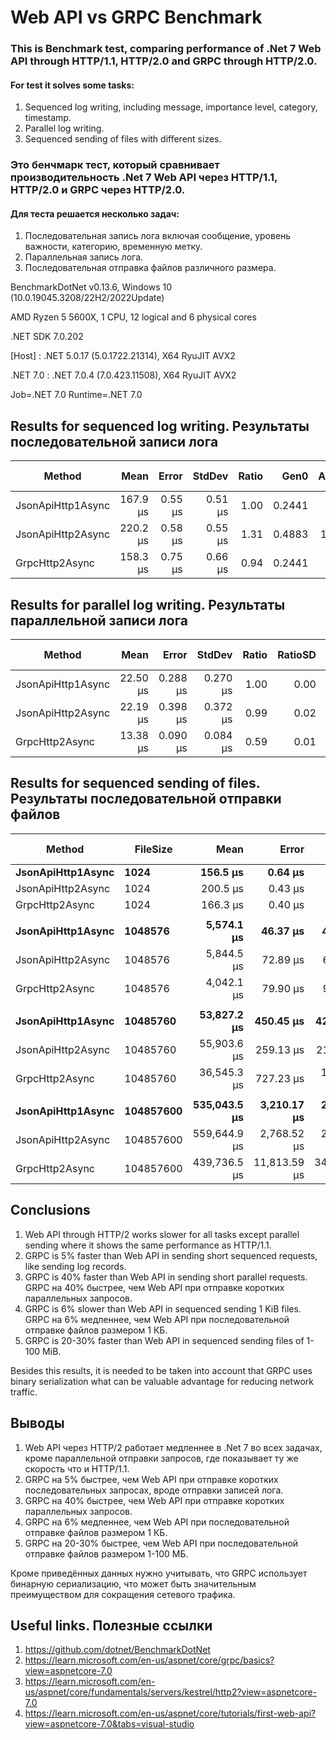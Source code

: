 # Web API vs GRPC Benchmark
### This is Benchmark test, comparing performance of **.Net 7 Web API through HTTP/1.1, HTTP/2.0 and GRPC through HTTP/2.0**.

#### For test it solves some tasks:
1. Sequenced log writing, including message, importance level, category, timestamp.
1. Parallel log writing. 
1. Sequenced sending of files with different sizes.

### Это бенчмарк тест, который сравнивает производительность **.Net 7 Web API через HTTP/1.1, HTTP/2.0 и GRPC через HTTP/2.0**.

#### Для теста решается несколько задач:
1. Последовательная запись лога включая сообщение, уровень важности, категорию, временную метку.
1. Параллельная запись лога.
1. Последовательная отправка файлов различного размера.

BenchmarkDotNet v0.13.6, Windows 10 (10.0.19045.3208/22H2/2022Update)

AMD Ryzen 5 5600X, 1 CPU, 12 logical and 6 physical cores

.NET SDK 7.0.202

  [Host]   : .NET 5.0.17 (5.0.1722.21314), X64 RyuJIT AVX2
  
  .NET 7.0 : .NET 7.0.4 (7.0.423.11508), X64 RyuJIT AVX2

Job=.NET 7.0  Runtime=.NET 7.0  

## Results for sequenced log writing. Результаты последовательной записи лога
|            Method |     Mean |   Error |  StdDev | Ratio |   Gen0 | Allocated | Alloc Ratio |
|------------------ |---------:|--------:|--------:|------:|-------:|----------:|------------:|
| JsonApiHttp1Async | 167.9 μs | 0.55 μs | 0.51 μs |  1.00 | 0.2441 |   7.52 KB |        1.00 |
| JsonApiHttp2Async | 220.2 μs | 0.58 μs | 0.55 μs |  1.31 | 0.4883 |  14.68 KB |        1.95 |
|    GrpcHttp2Async | 158.3 μs | 0.75 μs | 0.66 μs |  0.94 | 0.2441 |   6.79 KB |        0.90 |

## Results for parallel log writing. Результаты параллельной записи лога
|            Method |     Mean |    Error |   StdDev | Ratio | RatioSD |   Gen0 |   Gen1 | Allocated | Alloc Ratio |
|------------------ |---------:|---------:|---------:|------:|--------:|-------:|-------:|----------:|------------:|
| JsonApiHttp1Async | 22.50 μs | 0.288 μs | 0.270 μs |  1.00 |    0.00 | 0.4395 | 0.0977 |   7.77 KB |        1.00 |
| JsonApiHttp2Async | 22.19 μs | 0.398 μs | 0.372 μs |  0.99 |    0.02 | 0.8789 | 0.2441 |  14.96 KB |        1.92 |
|    GrpcHttp2Async | 13.38 μs | 0.090 μs | 0.084 μs |  0.59 |    0.01 | 0.4150 | 0.0732 |   7.05 KB |        0.91 |

## Results for sequenced sending of files. Результаты последовательной отправки файлов
|            Method |  FileSize |         Mean |        Error |       StdDev | Ratio | RatioSD |   Gen0 |   Gen1 |   Gen2 |   Allocated | Alloc Ratio |
|------------------ |---------- |-------------:|-------------:|-------------:|------:|--------:|-------:|-------:|-------:|------------:|------------:|
| **JsonApiHttp1Async** |      **1024** |     **156.5 μs** |      **0.64 μs** |      **0.60 μs** |  **1.00** |    **0.00** | **0.2441** |      **-** |      **-** |        **5 KB** |        **1.00** |
| JsonApiHttp2Async |      1024 |     200.5 μs |      0.43 μs |      0.40 μs |  1.28 |    0.01 | 0.4883 |      - |      - |     8.72 KB |        1.74 |
|    GrpcHttp2Async |      1024 |     166.3 μs |      0.40 μs |      0.37 μs |  1.06 |    0.00 | 0.2441 |      - |      - |     7.69 KB |        1.54 |
|                   |           |              |              |              |       |         |        |        |        |             |             |
| **JsonApiHttp1Async** |   **1048576** |   **5,574.1 μs** |     **46.37 μs** |     **41.11 μs** |  **1.00** |    **0.00** |      **-** |      **-** |      **-** |        **5 KB** |        **1.00** |
| JsonApiHttp2Async |   1048576 |   5,844.5 μs |     72.89 μs |     64.62 μs |  1.05 |    0.01 |      - |      - |      - |    18.55 KB |        3.71 |
|    GrpcHttp2Async |   1048576 |   4,042.1 μs |     79.90 μs |     95.11 μs |  0.72 |    0.02 | 7.8125 | 7.8125 | 7.8125 |   1040.4 KB |      208.00 |
|                   |           |              |              |              |       |         |        |        |        |             |             |
| **JsonApiHttp1Async** |  **10485760** |  **53,827.2 μs** |    **450.45 μs** |    **421.35 μs** |  **1.00** |    **0.00** |      **-** |      **-** |      **-** |     **5.27 KB** |        **1.00** |
| JsonApiHttp2Async |  10485760 |  55,903.6 μs |    259.13 μs |    216.38 μs |  1.04 |    0.01 |      - |      - |      - |    112.2 KB |       21.30 |
|    GrpcHttp2Async |  10485760 |  36,545.3 μs |    727.23 μs |  1,088.48 μs |  0.68 |    0.02 |      - |      - |      - |  10346.4 KB |    1,964.17 |
|                   |           |              |              |              |       |         |        |        |        |             |             |
| **JsonApiHttp1Async** | **104857600** | **535,043.5 μs** |  **3,210.17 μs** |  **2,680.63 μs** |  **1.00** |    **0.00** |      **-** |      **-** |      **-** |     **6.41 KB** |        **1.00** |
| JsonApiHttp2Async | 104857600 | 559,644.9 μs |  2,768.52 μs |  2,311.84 μs |  1.05 |    0.01 |      - |      - |      - |  1047.34 KB |      163.49 |
|    GrpcHttp2Async | 104857600 | 439,736.5 μs | 11,813.59 μs | 34,647.21 μs |  0.82 |    0.07 |      - |      - |      - | 103405.7 KB |   16,141.38 |

## Conclusions
1. Web API through HTTP/2 works slower for all tasks except parallel sending where it shows the same performance as HTTP/1.1.
1. GRPC is 5% faster than Web API in sending short sequenced requests, like sending log records.
1. GRPC is 40% faster than Web API in sending short parallel requests. GRPC на 40% быстрее, чем Web API при отправке коротких параллельных запросов.
1. GRPC is 6% slower than Web API in sequenced sending 1 KiB files. GRPC на 6% медленнее, чем Web API при последовательной отправке файлов размером 1 КБ.
1. GRPC is 20-30% faster than Web API in sequenced sending files of 1-100 MiB.

Besides this results, it is needed to be taken into account that GRPC uses binary serialization what can be valuable advantage for reducing network traffic. 

## Выводы
1. Web API через HTTP/2 работает медленнее в .Net 7 во всех задачах, кроме параллельной отправки запросов, где показывает ту же скорость что и HTTP/1.1.
1. GRPC на 5% быстрее, чем Web API при отправке коротких последовательных запросах, вроде отправки записей лога.
1. GRPC на 40% быстрее, чем Web API при отправке коротких параллельных запросов.
1. GRPC на 6% медленнее, чем Web API при последовательной отправке файлов размером 1 КБ.
1. GRPC на 20-30% быстрее, чем Web API при последовательной отправке файлов размером 1-100 МБ.

Кроме приведённых данных нужно учитывать, что GRPC использует бинарную сериализацию, что может быть значительным преимуществом для сокращения сетевого трафика.

## Useful links. Полезные ссылки
1. https://github.com/dotnet/BenchmarkDotNet
1. https://learn.microsoft.com/en-us/aspnet/core/grpc/basics?view=aspnetcore-7.0
1. https://learn.microsoft.com/en-us/aspnet/core/fundamentals/servers/kestrel/http2?view=aspnetcore-7.0
1. https://learn.microsoft.com/en-us/aspnet/core/tutorials/first-web-api?view=aspnetcore-7.0&tabs=visual-studio

